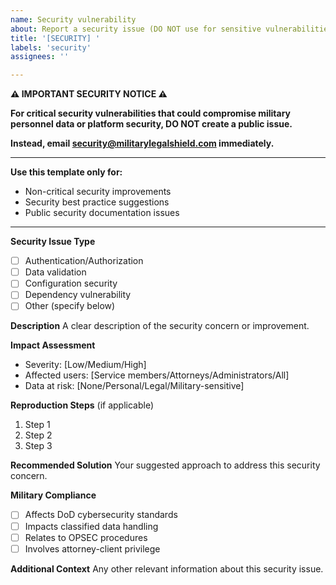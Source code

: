 ```yaml
---
name: Security vulnerability
about: Report a security issue (DO NOT use for sensitive vulnerabilities)
title: '[SECURITY] '
labels: 'security'
assignees: ''

---
```


**⚠️ IMPORTANT SECURITY NOTICE ⚠️**

**For critical security vulnerabilities that could compromise military personnel data or platform security, DO NOT create a public issue.**

**Instead, email security@militarylegalshield.com immediately.**

---

**Use this template only for:**
- Non-critical security improvements
- Security best practice suggestions  
- Public security documentation issues

---

**Security Issue Type**
- [ ] Authentication/Authorization
- [ ] Data validation
- [ ] Configuration security
- [ ] Dependency vulnerability
- [ ] Other (specify below)

**Description**
A clear description of the security concern or improvement.

**Impact Assessment**
- Severity: [Low/Medium/High]
- Affected users: [Service members/Attorneys/Administrators/All]
- Data at risk: [None/Personal/Legal/Military-sensitive]

**Reproduction Steps** (if applicable)
1. Step 1
2. Step 2
3. Step 3

**Recommended Solution**
Your suggested approach to address this security concern.

**Military Compliance**
- [ ] Affects DoD cybersecurity standards
- [ ] Impacts classified data handling
- [ ] Relates to OPSEC procedures
- [ ] Involves attorney-client privilege

**Additional Context**
Any other relevant information about this security issue.